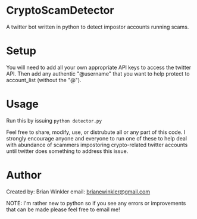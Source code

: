 # CryptoScamDetector
A twitter bot written in python to detect impostor accounts running scams.

# Setup
You will need to add all your own appropriate API keys to access the twitter API. Then add any authentic "@username" that you want to help protect to account_list (without the "@").

# Usage
Run this by issuing `python detector.py`

Feel free to share, modify, use, or distrubute all or any part of this code. I strongly encourage anyone and everyone to run one of these to help deal with abundance of scammers impostoring crypto-related twitter accounts until twitter does something to address this issue.

# Author
Created by: Brian Winkler
email: brianewinkler@gmail.com

NOTE: I'm rather new to python so if you see any errors or improvements that can be made please feel free to email me!
